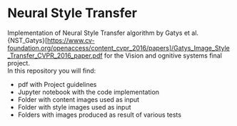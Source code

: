 # Neural Style Transfer
Implementation of Neural Style Transfer algorithm by Gatys et al. {NST_Gatys}[https://www.cv-foundation.org/openaccess/content_cvpr_2016/papers]/Gatys_Image_Style_Transfer_CVPR_2016_paper.pdf
for the Vision and ognitive systems final project.    
In this repository you will find:
- pdf with Project guidelines
- Jupyter notebook with the code implementation
- Folder with content images used as input
- Folder with style images used as input
- Folders with images produced as result of various tests
